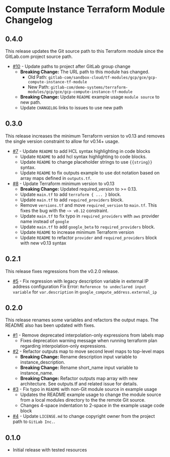 # Compute Instance Terraform Module Changelog

## 0.4.0

This release updates the Git source path to this Terraform module since the GitLab.com project source path.

* [#10](https://gitlab.com/gitlab-com/demo-systems/terraform-modules/gcp/gce/gcp-compute-instance-tf-module/-/issues/10) - Update paths to project after GitLab group change
  * **Breaking Change:** The URL path to this module has changed.
    * Old Path: `gitlab-com/sandbox-cloud/tf-modules/gcp/gce/gcp-compute-instance-tf-module`
    * New Path: `gitlab-com/demo-systems/terraform-modules/gcp/gce/gcp-compute-instance-tf-module`
  * **Breaking Change:** Update `README` example usage `module source` to new path.
  * Update `CHANGELOG` links to issues to use new path

## 0.3.0

This release increases the minimum Terraform version to v0.13 and removes the single version constraint to allow for v0.14+ usage.

* [#7](https://gitlab.com/gitlab-com/sandbox-cloud/tf-modules/gcp/gce/gcp-compute-instance-tf-module/-/issues/7) - Update `README` to add HCL syntax highlighting in code blocks
    * Update `README` to add hcl syntax highlighting to code blocks.
    * Update `README` to change placeholder strings to use `{{string}}` syntax.
    * Update `README` to fix outputs example to use dot notation based on array maps defined in `outputs.tf`.
* [#8](https://gitlab.com/gitlab-com/sandbox-cloud/tf-modules/gcp/gce/gcp-compute-instance-tf-module/-/issues/8) - Update Terraform minimum version to v0.13
    * **Breaking Change:** Updated required_version to >= 0.13.
    * Update `main.tf` to add `terraform { ... }` block.
    * Update `main.tf` to add `required_providers` block.
    * Remove `versions.tf` and move `required_version` to `main.tf`. This fixes the bug with the `~> v0.12` constraint.
    * Update `main.tf` to fix typo in `required_providers` with `aws` provider name instead of `google`
    * Update `main.tf` to add `google_beta` to `required_providers` block.
    * Update `README` to increase minimum Terraform version
    * Update `README` to refactor `provider` and `required_providers` block with new v0.13 syntax

## 0.2.1

This release fixes regressions from the v0.2.0 release.

* [#5](https://gitlab.com/gitlab-com/sandbox-cloud/tf-modules/gcp/gce/gcp-compute-instance-tf-module/-/issues/5) - Fix regression with legacy description variable in external IP address configuration
    Fix Error: `Reference to undeclared input variable` for `var.description` in `google_compute_address.external_ip`

## 0.2.0

This release renames some variables and refactors the output maps. The README also has been updated with fixes.

* [#1](https://gitlab.com/gitlab-com/sandbox-cloud/tf-modules/gcp/gce/gcp-compute-instance-tf-module/-/issues/1) - Remove deprecated interpolation-only expressions from labels map
    * Fixes deprecation warning message when running terraform plan regarding interpolation-only expressions.
* [#2](https://gitlab.com/gitlab-com/sandbox-cloud/tf-modules/gcp/gce/gcp-compute-instance-tf-module/-/issues/2) - Refactor outputs map to move second level maps to top-level maps
    * **Breaking Change:** Rename description input variable to instance_description.
    * **Breaking Change:** Rename short_name input variable to instance_name.
    * **Breaking Change:** Refactor outputs map array with new architecture. See outputs.tf and related issue for details.
* [#3](https://gitlab.com/gitlab-com/sandbox-cloud/tf-modules/gcp/gce/gcp-compute-instance-tf-module/-/issues/3) - Fix typo in `README` with non-Git module source in example usage
    * Updates the README example usage to change the module source from a local modules directory to the the remote Git source.
    * Changes 4-space indentation to 2-space in the example usage code block
* [#4](https://gitlab.com/gitlab-com/sandbox-cloud/tf-modules/gcp/gce/gcp-compute-instance-tf-module/-/issues/4) - Update `LICENSE.md` to change copyright owner from the project path to `GitLab Inc.`.

## 0.1.0

* Initial release with tested resources

